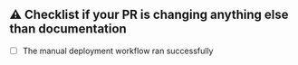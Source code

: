 ## :warning: Checklist if your PR is changing anything else than documentation
- [ ] The manual deployment workflow ran successfully